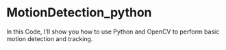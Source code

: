 # MotionDetection_python
In this Code, I'll show you how to use Python and OpenCV to perform basic motion detection and tracking.
